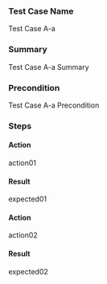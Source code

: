 ### Test Case Name
Test Case A-a

### Summary
Test Case A-a Summary

### Precondition
Test Case A-a Precondition

### Steps

#### Action
action01

#### Result
expected01

#### Action
action02

#### Result
expected02
